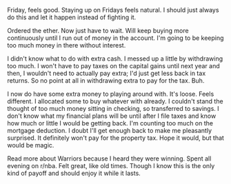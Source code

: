 Friday, feels good. Staying up on Fridays feels natural. I should just always do this and let it happen instead of fighting it.

Ordered the ether. Now just have to wait. Will keep buying more continuously until I run out of money in the account. I'm going to be keeping too much money in there without interest.

I didn't know what to do with extra cash. I messed up a little by withdrawing too much. I won't have to pay taxes on the capital gains until next year and then, I wouldn't need to actually pay extra; I'd just get less back in tax returns. So no point at all in withdrawing extra to pay for the tax. Buh.

I now do have some extra money to playing around with. It's loose. Feels different. I allocated some to buy whatever with already. I couldn't stand the thought of too much money sitting in checking, so transferred to savings. I don't know what my financial plans will be until after I file taxes and know how much or little I would be getting back. I'm counting too much on the mortgage deduction. I doubt I'll get enough back to make me pleasantly surprised. It definitely won't pay for the property tax. Hope it would, but that would be magic.

Read more about Warriors because I heard they were winning. Spent all evening on r/nba. Felt great, like old times. Though I know this is the only kind of payoff and should enjoy it while it lasts.
